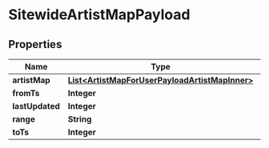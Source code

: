 

# SitewideArtistMapPayload


## Properties

| Name | Type | Description | Notes |
|------------ | ------------- | ------------- | -------------|
|**artistMap** | [**List&lt;ArtistMapForUserPayloadArtistMapInner&gt;**](ArtistMapForUserPayloadArtistMapInner.md) |  |  |
|**fromTs** | **Integer** |  |  |
|**lastUpdated** | **Integer** |  |  |
|**range** | **String** |  |  |
|**toTs** | **Integer** |  |  |



